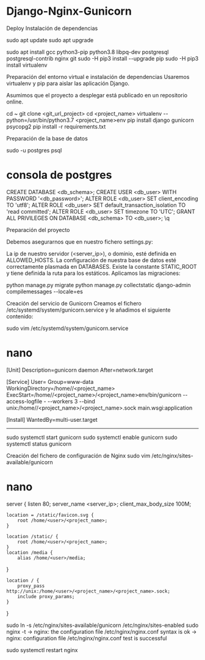 # Django-Nginx-Gunicorn
Deploy
Instalación de dependencias

sudo apt update
sudo apt upgrade

sudo apt install gcc python3-pip python3.8 libpq-dev postgresql postgresql-contrib nginx git
sudo -H pip3 install --upgrade pip
sudo -H pip3 install virtualenv

Preparación del entorno virtual e instalación de dependencias
Usaremos virtualenv y pip para aislar las aplicación Django.

Asumimos que el proyecto a desplegar está publicado en un repositorio online.


cd ~
git clone <git_url_project>
cd <project_name>
virtualenv --python=/usr/bin/python3.7 <project_name>env
pip install django gunicorn psycopg2
pip install -r requirements.txt

Preparación de la base de datos

sudo -u postgres psql

# consola de postgres
CREATE DATABASE <db_schema>;
CREATE USER <db_user> WITH PASSWORD '<db_password>';
ALTER ROLE <db_user> SET client_encoding TO 'utf8';
ALTER ROLE <db_user> SET default_transaction_isolation TO 'read committed';
ALTER ROLE <db_user> SET timezone TO 'UTC';
GRANT ALL PRIVILEGES ON DATABASE <db_schema> TO <db_user>;
\q


Preparación del proyecto

Debemos asegurarnos que en nuestro fichero settings.py:

La ip de nuestro servidor (<server_ip>), o dominio, esté definida en ALLOWED_HOSTS.
La configuración de nuestra base de datos esté correctamente plasmada en DATABASES.
Existe la constante STATIC_ROOT y tiene definida la ruta para los estáticos.
Aplicamos las migraciones:

python manage.py migrate
python manage.py collectstatic
django-admin compilemessages --locale=es

Creación del servicio de Gunicorn
Creamos el fichero /etc/systemd/system/gunicorn.service y le añadimos el siguiente contenido:

sudo vim /etc/systemd/system/gunicorn.service

# nano
[Unit]
Description=gunicorn daemon
After=network.target

[Service]
User=<user>
Group=www-data
WorkingDirectory=/home/<user>/<project_name>
ExecStart=/home/<user>/<project_name>/<project_name>env/bin/gunicorn --access-logfile - --workers 3 --bind unix:/home/<user>/<project_name>/<project_name>.sock main.wsgi:application

[Install]
WantedBy=multi-user.target
  
----------------------------------
  
sudo systemctl start gunicorn
sudo systemctl enable gunicorn
sudo systemctl status gunicorn

  Creación del fichero de configuración de Nginx
sudo vim /etc/nginx/sites-available/gunicorn 
  # nano
server {
    listen 80;
    server_name <server_ip>; 
    client_max_body_size 100M;

    location = /static/favicon.svg { 
        root /home/<user>/<project_name>;
    }

    location /static/ {
        root /home/<user>/<project_name>;
    }
    location /media {
        alias /home/<user>/media;
  }

    location / {
        proxy_pass http://unix:/home/<user>/<project_name>/<project_name>.sock;
        include proxy_params;
    }
}
  
  
  
  
  sudo ln -s /etc/nginx/sites-available/gunicorn /etc/nginx/sites-enabled
  sudo nginx -t 
    → nginx: the configuration file /etc/nginx/nginx.conf syntax is ok
    → nginx: configuration file /etc/nginx/nginx.conf test is successful

  sudo systemctl restart nginx
